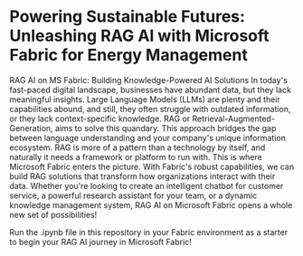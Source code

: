 # Powering Sustainable Futures: Unleashing RAG AI with Microsoft Fabric for Energy Management

RAG AI on MS Fabric: Building Knowledge-Powered AI Solutions
In today's fast-paced digital landscape, businesses have abundant data, but they lack meaningful insights. Large Language Models (LLMs) are plenty and their capabilities abound, and still, they often struggle with outdated information, or they lack context-specific knowledge. 
RAG or Retrieval-Augmented-Generation, aims to solve this quandary. This approach bridges the gap between language understanding and your company's unique information ecosystem. RAG is more of a pattern than a technology by itself, and naturally it needs a framework or platform to run with. This is where Microsoft Fabric enters the picture. With Fabric's robust capabilities, we can build RAG solutions that transform how organizations interact with their data. Whether you're looking to create an intelligent chatbot for customer service, a powerful research assistant for your team, or a dynamic knowledge management system, RAG AI on Microsoft Fabric opens a whole new set of possibilities!

Run the .ipynb file in this repository in your Fabric environment as a starter to begin your RAG AI journey in Microsoft Fabric!